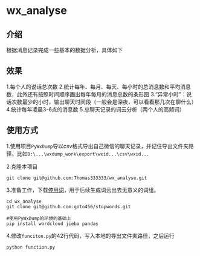 # wx_analyse
## 介绍
根据消息记录完成一些基本的数据分析，具体如下
## 效果
1.每个人的说话总次数
2.统计每年、每月、每天、每小时的总消息数和平均消息数，此外还有按照时间顺序画出每年每月的消息总数的条形图
3.“异常小时”：说话次数最少的小时，输出聊天时间段（一般会是深夜，可以看看那几次在聊什么）
4.统计每年凌晨3-6点的消息数
5.总聊天记录的词云分析（两个人的高频词）
## 使用方式
1.使用项目`PyWxDump`导以csv格式导出自己微信的聊天记录，并记住导出文件夹路径，比如`D:\...\wxdump_work\export\wxid...\csv\wxid...`

2.克隆本项目
```
git clone git@github.com:Thomas333333/wx_analyse.git
```

3.准备工作，下载[停用词](https://github.com/goto456/stopwords)，用于后续生成词云出去无意义的词组。
```
cd wx_analyse
git clone git@github.com:goto456/stopwords.git

#使用PyWxDump的环境的基础上
pip install wordcloud jieba pandas
```
4.修改`funciton.py`的42行代码，写入本地的导出文件夹路径，之后运行
```
python function.py
```
